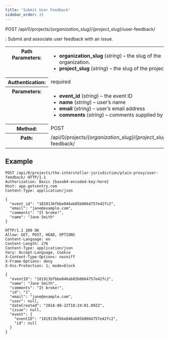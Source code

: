 ```yaml
---
title: 'Submit User Feedback'
sidebar_order: 15
---
```


POST /api/0/projects/_{organization_slug}_/_{project_slug}_/user-feedback/

: Submit and associate user feedback with an issue.

  <table class="table"><tbody valign="top"><tr><th>Path Parameters:</th><td><ul><li><strong>organization_slug</strong> (<em>string</em>) – the slug of the organization.</li><li><strong>project_slug</strong> (<em>string</em>) – the slug of the project.</li></ul></td></tr><tr><th>Authentication:</th><td>required</td></tr><tr><th>Parameters:</th><td><ul><li><strong>event_id</strong> (<em>string</em>) – the event ID</li><li><strong>name</strong> (<em>string</em>) – user’s name</li><li><strong>email</strong> (<em>string</em>) – user’s email address</li><li><strong>comments</strong> (<em>string</em>) – comments supplied by user</li></ul></td></tr><tr><th>Method:</th><td>POST</td></tr><tr><th>Path:</th><td>/api/0/projects/<em>{organization_slug}</em>/<em>{project_slug}</em>/user-feedback/</td></tr></tbody></table>

## Example

```http
POST /api/0/projects/the-interstellar-jurisdiction/plain-proxy/user-feedback/ HTTP/1.1
Authorization: Basic {base64-encoded-key-here}
Host: app.getsentry.com
Content-Type: application/json

{
  "event_id": "181913bfbbe846ab85b0664757e42fc2",
  "email": "jane@example.com",
  "comments": "It broke!",
  "name": "Jane Smith"
}
```

```http
HTTP/1.1 200 OK
Allow: GET, POST, HEAD, OPTIONS
Content-Language: en
Content-Length: 276
Content-Type: application/json
Vary: Accept-Language, Cookie
X-Content-Type-Options: nosniff
X-Frame-Options: deny
X-Xss-Protection: 1; mode=block

{
  "eventID": "181913bfbbe846ab85b0664757e42fc2",
  "name": "Jane Smith",
  "comments": "It broke!",
  "id": "1",
  "email": "jane@example.com",
  "user": null,
  "dateCreated": "2018-08-22T18:24:01.092Z",
  "issue": null,
  "event": {
    "eventID": "181913bfbbe846ab85b0664757e42fc2",
    "id": null
  }
}
```
